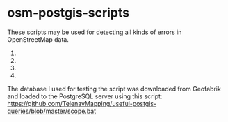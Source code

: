 # osm-postgis-scripts

These scripts may be used for detecting all kinds of errors in OpenStreetMap data.

1.
2.
3.
4.

The database I used for testing the script was downloaded from Geofabrik and loaded to the PostgreSQL server using this script: https://github.com/TelenavMapping/useful-postgis-queries/blob/master/scope.bat
